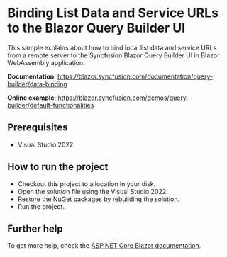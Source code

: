 # Binding List Data and Service URLs to the Blazor Query Builder UI

This sample explains about how to bind local list data and service URLs from a remote server to the Syncfusion Blazor Query Builder UI in Blazor WebAssembly application.

**Documentation**: https://blazor.syncfusion.com/documentation/query-builder/data-binding

**Online example**: https://blazor.syncfusion.com/demos/query-builder/default-functionalities

## Prerequisites

* Visual Studio 2022

## How to run the project

* Checkout this project to a location in your disk.
* Open the solution file using the Visual Studio 2022.
* Restore the NuGet packages by rebuilding the solution.
* Run the project.

## Further help

To get more help, check the [ASP.NET Core Blazor documentation](https://docs.microsoft.com/en-us/aspnet/core/blazor).
